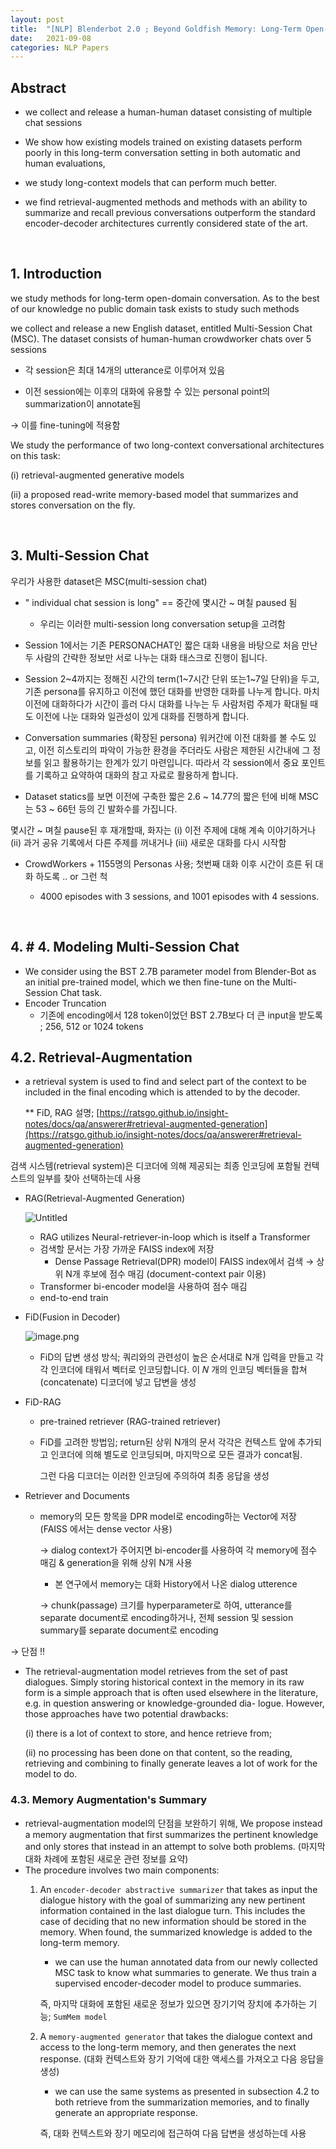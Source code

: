 ```yaml
---
layout: post
title:  "[NLP] Blenderbot 2.0 ; Beyond Goldfish Memory: Long-Term Open-Domain Conversation "
date:   2021-09-08
categories: NLP Papers
---
```



## Abstract

- we collect and release a human-human dataset consisting of multiple chat sessions

- We show how existing models trained on existing datasets perform poorly in this long-term conversation setting in both automatic and human evaluations,

- we study long-context models that can perform much better.

- we find retrieval-augmented methods and methods with an ability to summarize and recall previous conversations outperform the standard encoder-decoder architectures currently considered state of the art.

<br>


## 1. Introduction

we study methods for long-term open-domain conversation. As to the best of our knowledge no public domain task exists to study such methods

we collect and release a new English dataset, entitled Multi-Session Chat (MSC). The dataset consists of human-human crowdworker chats over 5 sessions

- 각 session은 최대 14개의 utterance로 이루어져 있음

- 이전 session에는 이후의 대화에 유용할 수 있는 personal point의 summarization이 annotate됨

→ 이를 fine-tuning에 적용함


We study the performance of two long-context conversational architectures on this task:

(i) retrieval-augmented generative models

(ii) a proposed read-write memory-based model that summarizes and stores conversation on the fly.


<br>


## 3. Multi-Session Chat


우리가 사용한 dataset은 MSC(multi-session chat)

- " individual chat session is long"  == 중간에 몇시간 ~ 며칠 paused 됨

  - 우리는 이러한 multi-session long conversation setup을 고려함


- Session 1에서는 기존 PERSONACHAT인 짧은 대화 내용을 바탕으로 처음 만난 두 사람의 간략한 정보만 서로 나누는 대화 태스크로 진행이 됩니다.

- Session 2~4까지는 정해진 시간의 term(1~7시간 단위 또는1~7일 단위)을 두고, 기존 persona를 유지하고 이전에 했던 대화를 반영한 대화를 나누게 합니다. 마치 이전에 대화하다가 시간이 흘러 다시 대화를 나누는 두 사람처럼 주제가 확대될 때도 이전에 나눈 대화와 일관성이 있게 대화를 진행하게 합니다.

- Conversation summaries (확장된 persona) 워커간에 이전 대화를 볼 수도 있고, 이전 히스토리의 파악이 가능한 환경을 주더라도 사람은 제한된 시간내에 그 정보를 읽고 활용하기는 한계가 있기 마련입니다. 따라서 각 session에서 중요 포인트를 기록하고 요약하여 대화의 참고 자료로 활용하게 합니다.

- Dataset statics를 보면 이전에 구축한 짧은 2.6 ~ 14.77의 짧은 턴에 비해 MSC는 53 ~ 66턴 등의 긴 발화수를 가집니다.

몇시간 ~ 며칠 pause된 후 재개할때, 화자는 (i) 이전 주제에 대해 계속 이야기하거나 (ii) 과거 공유 기록에서 다른 주제를 꺼내거나 (iii) 새로운 대화를 다시 시작함

- CrowdWorkers + 1155명의 Personas 사용; 첫번째 대화 이후 시간이 흐른 뒤 대화 하도록 .. or 그런 척

  - 4000 episodes with 3 sessions, and 1001 episodes with 4 sessions.



<br>


## 4. # 4. Modeling Multi-Session Chat

- We consider using the BST 2.7B parameter model from Blender-Bot as an initial pre-trained model, which we then fine-tune on the Multi-Session Chat task.
- Encoder Truncation
    - 기존에 encoding에서 128 token이었던 BST 2.7B보다 더 큰 input을 받도록 ; 256, 512 or 1024 tokens

## 4.2. Retrieval-Augmentation

- a retrieval system is used to find and select part of the context to be included in the final encoding which is attended to by the decoder.

    ** FiD, RAG 설명; [https://ratsgo.github.io/insight-notes/docs/qa/answerer#retrieval-augmented-generation](https://ratsgo.github.io/insight-notes/docs/qa/answerer#retrieval-augmented-generation)

검색 시스템(retrieval system)은 디코더에 의해 제공되는 최종 인코딩에 포함될 컨텍스트의 일부를 찾아 선택하는데 사용

- RAG(Retrieval-Augmented Generation)

    ![Untitled](https://miro.medium.com/max/933/1*0pJxb3FpkzcFBpIRPfbTqw.png)

    - RAG utilizes Neural-retriever-in-loop which is itself a Transformer
    - 검색할 문서는 가장 가까운 FAISS index에 저장
        - Dense Passage Retrieval(DPR) model이 FAISS index에서 검색 → 상위 N개 후보에 점수 매김 (document-context pair 이용)
    - Transformer bi-encoder model을 사용하여 점수 매김
    - end-to-end train
- FiD(Fusion in Decoder)

    ![image.png](https://i.imgur.com/1ScrHuN.png)

    - FiD의 답변 생성 방식; 쿼리와의 관련성이 높은 순서대로 N개 입력을 만들고 각각 인코더에 태워서 벡터로 인코딩합니다. 이 𝑁 개의 인코딩 벡터들을 합쳐(concatenate) 디코더에 넣고 답변을 생성
- FiD-RAG
    - pre-trained retriever (RAG-trained retriever)
    - FiD를 고려한 방법임; return된 상위 N개의 문서 각각은 컨텍스트 앞에 추가되고 인코더에 의해 별도로 인코딩되며, 마지막으로 모든 결과가 concat됨.

        그런 다음 디코더는 이러한 인코딩에 주의하여 최종 응답을 생성

- Retriever and Documents
    - memory의 모든 항목을 DPR model로 encoding하는 Vector에 저장 (FAISS 에서는 dense vector 사용)

        → dialog context가 주어지면 bi-encoder를 사용하여 각 memory에 점수 매김 & generation을 위해 상위 N개 사용

        - 본 연구에서 memory는 대화 History에서 나온 dialog utterence

        → chunk(passage) 크기를 hyperparameter로 하여, utterance를 separate document로 encoding하거나, 전체 session 및 session summary를 separate document로 encoding

→ 단점 !!

- The retrieval-augmentation model  retrieves from the set of past dialogues. Simply storing historical context in the memory in its raw form is a simple approach that is often used elsewhere in the literature, e.g. in question answering or knowledge-grounded dia- logue. However, those approaches have two potential drawbacks:

    (i) there is a lot of context to store, and hence retrieve from;

    (ii) no processing has been done on that content, so the reading, retrieving and combining to finally generate leaves a lot of work for the model to do.

### 4.3. Memory Augmentation's Summary

- retrieval-augmentation model의 단점을 보완하기 위해, We propose instead a memory augmentation that first summarizes the pertinent knowledge and only stores that instead in an attempt to solve both problems. (마지막 대화 차례에 포함된 새로운 관련 정보를 요약)
- The procedure involves two main components:
    1. An `encoder-decoder abstractive summarizer` that takes as input the dialogue history with the goal of summarizing any new pertinent information contained in the last dialogue turn. This includes the case of deciding that no new information should be stored in the memory. When found, the summarized knowledge is added to the long-term memory.
        - we can use the human annotated data from our newly collected MSC task to know what summaries to generate. We thus train a supervised encoder-decoder model to produce summaries.

        즉, 마지막 대화에 포함된 새로운 정보가 있으면 장기기억 장치에 추가하는 기능;  `SumMem model`

    2. A `memory-augmented generator` that takes the dialogue context and access to the long-term memory, and then generates the next response. (대화 컨텍스트와 장기 기억에 대한 액세스를 가져오고 다음 응답을 생성)
        - we can use the same systems as presented in subsection 4.2 to both retrieve from the summarization memories, and to finally generate an appropriate response.

        즉, 대화 컨텍스트와 장기 메모리에 접근하여 다음 답변을 생성하는데 사용


<br>
